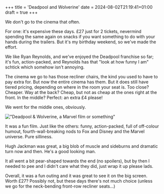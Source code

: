 +++
title = 'Deadpool and Wolverine'
date = 2024-08-02T21:19:41+01:00
draft = true
+++

We don't go to the cinema that often. 

For one: it's expensive these days. £27 just for 2 tickets, nevermind spending the same again on snacks if you want something to do with your hands during the trailers. But it's my birthday weekend, so we've made the effort.

We like Ryan Reynolds, and we've enjoyed the Deadpool franchise so far; it's fun, action-packed, and Reynolds has that "look at how funny I am" schtick which somehow isn't annoying.

The cinema we go to has those recliner chairs, the kind you used to have to pay extra for. But now the entire cinema has them. But it does still have tiered pricing, depending on where in the room your seat is. Too close? Cheaper. Way at the back? Cheap, but not as cheap at the ones right at the front. In the middle? Perfect: an extra £4 please!

We went for the middle ones, obviously.


!["Deadpool & Wolverine, a Marvel film or something"](/deadpool-wolverine.jpg "Deadpool & Wolverine, a Marvel film or something")

It was a fun film. Just like the others: funny, action-packed, full of off-colour humout, fourth-wall-breaking nods to Fox and Disney and the Marvel universe. Pure silliness.

Hugh Jackman was great, a big blob of muscle and sideburns and dramatic turn now and then. He's a good looking man.

It all went a bit pear-shaped towards the end (no spoilers), but by then I needed to pee and I didn't care what they did, just wrap it up please lads.

Overall, it was a fun outing and it was great to see it on the big screen. Worth £27? Possibly not, but these days there's not much choice (unless we go for the neck-bending front-row recliner seats...)